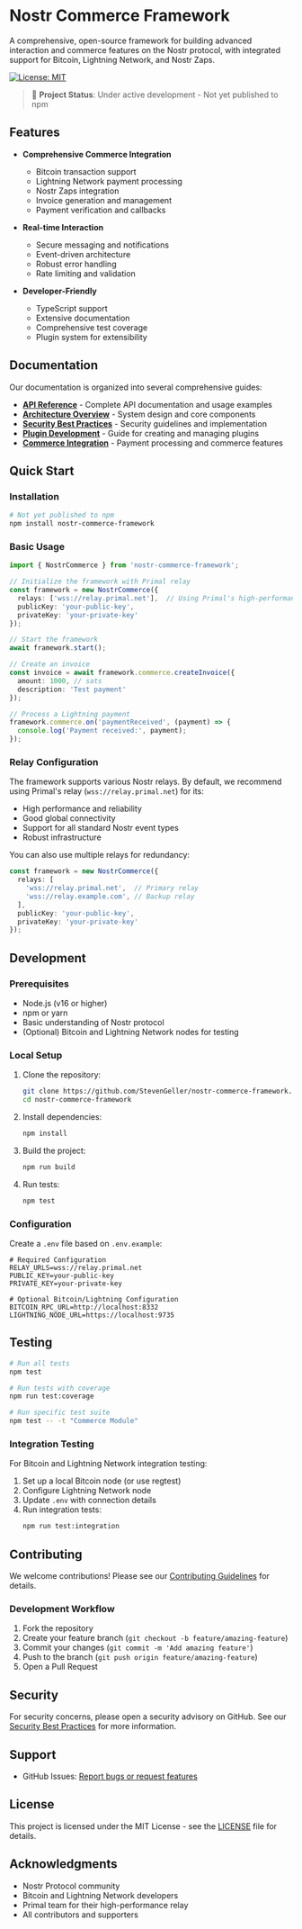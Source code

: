 # Nostr Commerce Framework

A comprehensive, open-source framework for building advanced interaction and commerce features on the Nostr protocol, with integrated support for Bitcoin, Lightning Network, and Nostr Zaps.

[![License: MIT](https://img.shields.io/badge/License-MIT-yellow.svg)](https://opensource.org/licenses/MIT)

> 🚧 **Project Status**: Under active development - Not yet published to npm

## Features

- **Comprehensive Commerce Integration**
  - Bitcoin transaction support
  - Lightning Network payment processing
  - Nostr Zaps integration
  - Invoice generation and management
  - Payment verification and callbacks

- **Real-time Interaction**
  - Secure messaging and notifications
  - Event-driven architecture
  - Robust error handling
  - Rate limiting and validation

- **Developer-Friendly**
  - TypeScript support
  - Extensive documentation
  - Comprehensive test coverage
  - Plugin system for extensibility

## Documentation

Our documentation is organized into several comprehensive guides:

- [**API Reference**](docs/API.md) - Complete API documentation and usage examples
- [**Architecture Overview**](docs/ARCHITECTURE.md) - System design and core components
- [**Security Best Practices**](docs/SECURITY.md) - Security guidelines and implementation
- [**Plugin Development**](docs/PLUGINS.md) - Guide for creating and managing plugins
- [**Commerce Integration**](docs/COMMERCE.md) - Payment processing and commerce features

## Quick Start

### Installation

```bash
# Not yet published to npm
npm install nostr-commerce-framework
```

### Basic Usage

```typescript
import { NostrCommerce } from 'nostr-commerce-framework';

// Initialize the framework with Primal relay
const framework = new NostrCommerce({
  relays: ['wss://relay.primal.net'],  // Using Primal's high-performance relay
  publicKey: 'your-public-key',
  privateKey: 'your-private-key'
});

// Start the framework
await framework.start();

// Create an invoice
const invoice = await framework.commerce.createInvoice({
  amount: 1000, // sats
  description: 'Test payment'
});

// Process a Lightning payment
framework.commerce.on('paymentReceived', (payment) => {
  console.log('Payment received:', payment);
});
```

### Relay Configuration

The framework supports various Nostr relays. By default, we recommend using Primal's relay (`wss://relay.primal.net`) for its:
- High performance and reliability
- Good global connectivity
- Support for all standard Nostr event types
- Robust infrastructure

You can also use multiple relays for redundancy:

```typescript
const framework = new NostrCommerce({
  relays: [
    'wss://relay.primal.net',  // Primary relay
    'wss://relay.example.com', // Backup relay
  ],
  publicKey: 'your-public-key',
  privateKey: 'your-private-key'
});
```

## Development

### Prerequisites

- Node.js (v16 or higher)
- npm or yarn
- Basic understanding of Nostr protocol
- (Optional) Bitcoin and Lightning Network nodes for testing

### Local Setup

1. Clone the repository:
   ```bash
   git clone https://github.com/StevenGeller/nostr-commerce-framework.git
   cd nostr-commerce-framework
   ```

2. Install dependencies:
   ```bash
   npm install
   ```

3. Build the project:
   ```bash
   npm run build
   ```

4. Run tests:
   ```bash
   npm test
   ```

### Configuration

Create a `.env` file based on `.env.example`:

```env
# Required Configuration
RELAY_URLS=wss://relay.primal.net
PUBLIC_KEY=your-public-key
PRIVATE_KEY=your-private-key

# Optional Bitcoin/Lightning Configuration
BITCOIN_RPC_URL=http://localhost:8332
LIGHTNING_NODE_URL=https://localhost:9735
```

## Testing

```bash
# Run all tests
npm test

# Run tests with coverage
npm run test:coverage

# Run specific test suite
npm test -- -t "Commerce Module"
```

### Integration Testing

For Bitcoin and Lightning Network integration testing:

1. Set up a local Bitcoin node (or use regtest)
2. Configure Lightning Network node
3. Update `.env` with connection details
4. Run integration tests:
   ```bash
   npm run test:integration
   ```

## Contributing

We welcome contributions! Please see our [Contributing Guidelines](CONTRIBUTING.md) for details.

### Development Workflow

1. Fork the repository
2. Create your feature branch (`git checkout -b feature/amazing-feature`)
3. Commit your changes (`git commit -m 'Add amazing feature'`)
4. Push to the branch (`git push origin feature/amazing-feature`)
5. Open a Pull Request

## Security

For security concerns, please open a security advisory on GitHub. See our [Security Best Practices](docs/SECURITY.md) for more information.

## Support

- GitHub Issues: [Report bugs or request features](https://github.com/StevenGeller/nostr-commerce-framework/issues)

## License

This project is licensed under the MIT License - see the [LICENSE](LICENSE) file for details.

## Acknowledgments

- Nostr Protocol community
- Bitcoin and Lightning Network developers
- Primal team for their high-performance relay
- All contributors and supporters